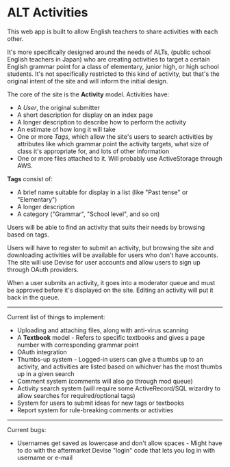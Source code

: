 # ALT Activities


This web app is built to allow English teachers to share activities with each other.

It's more specifically designed around the needs of ALTs, (public school English teachers in Japan) who are creating activities to target a certain English grammar point for a class of elementary, junior high, or high school students. It's not specifically restricted to this kind of activity, but that's the original intent of the site and will inform the initial design.

The core of the site is the **Activity** model. Activities have:

- A *User*, the original submitter
- A short description for display on an index page
- A longer description to describe how to perform the activity
- An estimate of how long it will take
- One or more *Tags*, which allow the site's users to search activities by attributes like which grammar point the activity targets, what size of class it's appropriate for, and lots of other information
- One or more files attached to it. Will probably use ActiveStorage through AWS.

**Tags** consist of:

- A brief name suitable for display in a list (like "Past tense" or "Elementary")
- A longer description 
- A category ("Grammar", "School level", and so on)

Users will be able to find an activity that suits their needs by browsing based on tags.

Users will have to register to submit an activity, but browsing the site and downloading activities will be available for users who don't have accounts. The site will use Devise for user accounts and allow users to sign up through OAuth providers.

When a user submits an activity, it goes into a moderator queue and must be approved before it's displayed on the site. Editing an activity will put it back in the queue.

---

Current list of things to implement:

- Uploading and attaching files, along with anti-virus scanning
- A **Textbook** model - Refers to specific textbooks and gives a page number with corresponding grammar point
- OAuth integration
- Thumbs-up system - Logged-in users can give a thumbs up to an activity, and activities are listed based on whichver has the most thumbs up in a given search
- Comment system (comments will also go through mod queue)
- Activity search system (will require some ActiveRecord/SQL wizardry to allow searches for required/optional tags)
- System for users to submit ideas for new tags or textbooks
- Report system for rule-breaking comments or activities

---

Current bugs:

- Usernames get saved as lowercase and don't allow spaces - Might have to do with the aftermarket Devise "login" code that lets you log in with username or e-mail
